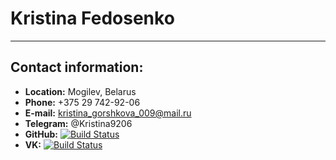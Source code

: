 # Kristina Fedosenko
---
## Contact information:
- **Location:** Mogilev, Belarus
- **Phone:** +375 29 742-92-06
- **E-mail:** kristina_gorshkova_009@mail.ru
- **Telegram:** @Kristina9206
- **GitHub:** [![Build Status](https://a.thumbs.redditmedia.com/PXEEt4Et1ZpESwy1y9A80NFgObwGTd3xNlKCxhpJvV0.jpg)](https://github.com/Kristina15009)
- **VK:** [![Build Status](https://sun1-92.userapi.com/s/v1/ig1/lBc-3DTRxjAcThyv11h1iTZcjQrchSGXff8rx4hMIHSIuoYgb96ZzmR1ignBTflk0mk4FjRP.jpg?size=200x200&quality=96&crop=100,0,599,599&ava=1)](https://vk.com/id215501081)